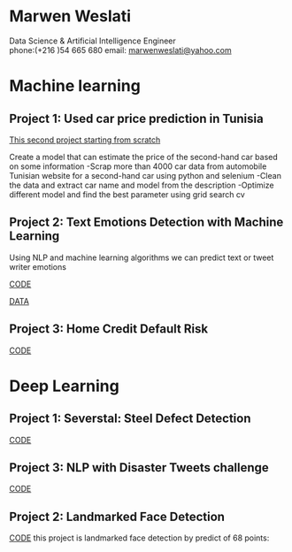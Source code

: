 # Marwen Weslati
Data Science & Artificial Intelligence Engineer<br>
phone:(+216 )54 665 680 email: marwenweslati@yahoo.com

# Machine learning 



## Project 1: Used car price  prediction in Tunisia
[This second project starting from  scratch](https://github.com/Marwen-93/voiture_occasion)

Create a model that can estimate the price of the second-hand car based on some information -Scrap more than 4000 car data from automobile Tunisian website for a second-hand car using python and selenium -Clean the data and extract car name and model from the description -Optimize different model and find the best parameter using grid search cv
## Project 2: Text Emotions Detection with Machine Learning 

Using NLP and machine learning algorithms we can predict text or tweet  writer emotions 



[CODE](https://github.com/Marwen-93/textemotiondetection/blob/main/textemotiondetectio.ipynb)


[DATA](https://github.com/Marwen-93/textemotiondetection/blob/main/data.txt)


## Project 3: Home Credit Default Risk
[CODE](https://github.com/Marwen-93/home-credit-default-risk/blob/main/home-credit-default-risk.ipynb)


# Deep Learning
## Project 1: Severstal: Steel Defect Detection

[CODE](https://www.kaggle.com/weslatimarwen/keras-model-acc-0-8)

## Project 3: NLP with Disaster Tweets challenge

[CODE](https://www.kaggle.com/weslatimarwen/nlp-with-disaster-tweets-challenge)


## Project 2: Landmarked Face Detection
[CODE](https://github.com/Marwen-93/landmarksfaceproject-/blob/main/README.md)
this project is landmarked face detection by predict of 68 points:
